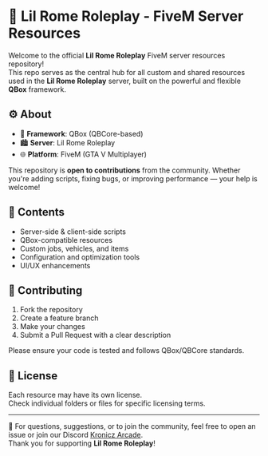 # 🌆 Lil Rome Roleplay - FiveM Server Resources

Welcome to the official **Lil Rome Roleplay** FiveM server resources repository!  
This repo serves as the central hub for all custom and shared resources used in the **Lil Rome Roleplay** server, built on the powerful and flexible **QBox** framework.

## ⚙️ About

- 💠 **Framework**: QBox (QBCore-based)
- 🏙️ **Server**: Lil Rome Roleplay
- 🌐 **Platform**: FiveM (GTA V Multiplayer)

This repository is **open to contributions** from the community. Whether you're adding scripts, fixing bugs, or improving performance — your help is welcome!

## 📁 Contents

- Server-side & client-side scripts
- QBox-compatible resources
- Custom jobs, vehicles, and items
- Configuration and optimization tools
- UI/UX enhancements

## 🤝 Contributing

1. Fork the repository
2. Create a feature branch
3. Make your changes
4. Submit a Pull Request with a clear description

Please ensure your code is tested and follows QBox/QBCore standards.

## 📜 License

Each resource may have its own license.  
Check individual folders or files for specific licensing terms.

---

💬 For questions, suggestions, or to join the community, feel free to open an issue or join our Discord [Kronicz Arcade](https://discord.gg/mR2azFfdck).  
Thank you for supporting **Lil Rome Roleplay**!
